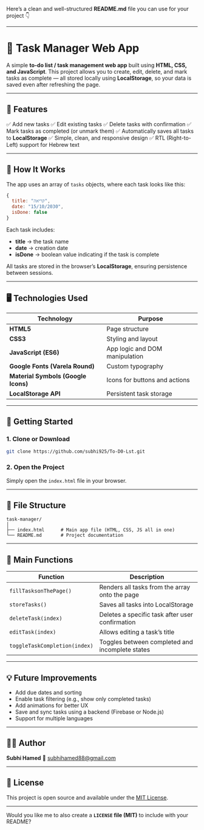 Here’s a clean and well-structured **README.md** file you can use for your project 👇

---

# 📝 Task Manager Web App

A simple **to-do list / task management web app** built using **HTML, CSS, and JavaScript**.
This project allows you to create, edit, delete, and mark tasks as complete — all stored locally using **LocalStorage**, so your data is saved even after refreshing the page.

---

## 🌟 Features

✅ Add new tasks
✅ Edit existing tasks
✅ Delete tasks with confirmation
✅ Mark tasks as completed (or unmark them)
✅ Automatically saves all tasks to **LocalStorage**
✅ Simple, clean, and responsive design
✅ RTL (Right-to-Left) support for Hebrew text

---

## 🧠 How It Works

The app uses an array of `tasks` objects, where each task looks like this:

```js
{
  title: "קריאה",
  date: "15/10/2030",
  isDone: false
}
```

Each task includes:

* **title** → the task name
* **date** → creation date
* **isDone** → boolean value indicating if the task is complete

All tasks are stored in the browser’s **LocalStorage**, ensuring persistence between sessions.

---

## 🖥️ Technologies Used

| Technology                          | Purpose                        |
| ----------------------------------- | ------------------------------ |
| **HTML5**                           | Page structure                 |
| **CSS3**                            | Styling and layout             |
| **JavaScript (ES6)**                | App logic and DOM manipulation |
| **Google Fonts (Varela Round)**     | Custom typography              |
| **Material Symbols (Google Icons)** | Icons for buttons and actions  |
| **LocalStorage API**                | Persistent task storage        |

---

## 🚀 Getting Started

### 1. Clone or Download

```bash
git clone https://github.com/subhi925/To-D0-Lst.git
```

### 2. Open the Project

Simply open the `index.html` file in your browser.

---

## 📂 File Structure

```
task-manager/
│
├── index.html      # Main app file (HTML, CSS, JS all in one)
└── README.md       # Project documentation
```

---

## 🧩 Main Functions

| Function                      | Description                                     |
| ----------------------------- | ----------------------------------------------- |
| `fillTasksonThePage()`        | Renders all tasks from the array onto the page  |
| `storeTasks()`                | Saves all tasks into LocalStorage               |
| `deleteTask(index)`           | Deletes a specific task after user confirmation |
| `editTask(index)`             | Allows editing a task’s title                   |
| `toggleTaskCompletion(index)` | Toggles between completed and incomplete states |

---

## 💡 Future Improvements

* Add due dates and sorting
* Enable task filtering (e.g., show only completed tasks)
* Add animations for better UX
* Save and sync tasks using a backend (Firebase or Node.js)
* Support for multiple languages

---

## 👨‍💻 Author

**Subhi Hamed**
📧 [subhihamed88@gmail.com](mailto:subhihamed88@gmail.com)

---

## 📜 License

This project is open source and available under the [MIT License](LICENSE).

---

Would you like me to also create a **`LICENSE` file (MIT)** to include with your README?
